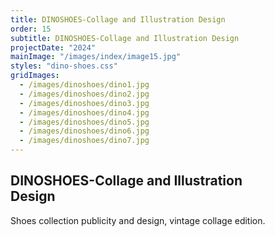 ```yaml
---
title: DINOSHOES-Collage and Illustration Design
order: 15
subtitle: DINOSHOES-Collage and Illustration Design
projectDate: "2024"
mainImage: "/images/index/image15.jpg"
styles: "dino-shoes.css"
gridImages:
  - /images/dinoshoes/dino1.jpg
  - /images/dinoshoes/dino2.jpg
  - /images/dinoshoes/dino3.jpg
  - /images/dinoshoes/dino4.jpg
  - /images/dinoshoes/dino5.jpg
  - /images/dinoshoes/dino6.jpg
  - /images/dinoshoes/dino7.jpg
---
```

<section class="section">
    <div class="details-container">
        <h1 class="title">DINOSHOES-Collage and Illustration<br>Design</h1>
        <p class="description">Shoes collection publicity and design, vintage collage edition.</p>
    </div>
    <div class="grid container">
            <div class="image-container">
                <img class="img" src="/images/dinoshoes/dino1.jpg" alt="">
            </div>
            <div class="image-container">
                <img class="img" src="/images/dinoshoes/dino2.jpg" alt="">
            </div>
            <div class="image-container">
                <img class="img" src="/images/dinoshoes/dino3.jpg" alt="">
            </div>
            <div class="image-container">
                <img class="img" src="/images/dinoshoes/dino4.jpg" alt="">
            </div>
            <div class="image-container">
                <img class="img" src="/images/dinoshoes/dino5.jpg" alt="">
            </div>
            <div class="image-container">
                <img class="img" src="/images/dinoshoes/dino6.jpg" alt="">
            </div>
            <div class="image-container">
                <img class="img" src="/images/dinoshoes/dino7.jpg" alt="">
            </div>
        </div>
    </div>
</section>